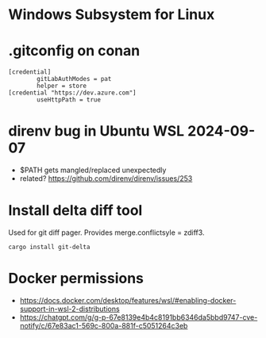 # Windows Subsystem for Linux

# .gitconfig on conan

```
[credential]
        gitLabAuthModes = pat
        helper = store
[credential "https://dev.azure.com"]
        useHttpPath = true
```

# direnv bug in Ubuntu WSL 2024-09-07

- $PATH gets mangled/replaced unexpectedly
- related? https://github.com/direnv/direnv/issues/253

# Install delta diff tool

Used for git diff pager. Provides merge.conflictsyle = zdiff3.

```
cargo install git-delta
```

# Docker permissions

- https://docs.docker.com/desktop/features/wsl/#enabling-docker-support-in-wsl-2-distributions
- https://chatgpt.com/g/g-p-67e8139e4b4c8191bb6346da5bbd9747-cve-notify/c/67e83ac1-569c-800a-881f-c5051264c3eb
